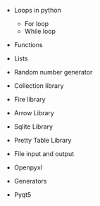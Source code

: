 - Loops in python
    - For loop
    - While loop

- Functions

- Lists

- Random number generator

- Collection library

- Fire library

- Arrow Library

- Sqlite Library

- Pretty Table Library

- File input and output

- Openpyxl

- Generators

- Pyqt5
